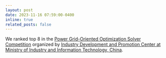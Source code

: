 ```yaml
---
layout: post
date: 2023-11-16 07:59:00-0400
inline: true
related_posts: false
---
```



We ranked top 8 in the [Power Grid-Oriented Optimization Solver Competition](https://erace.event.com.cn/#/about/keyword/?pid=26&tid=49) organized by [Industry Development and Promotion Center at Ministry of Industry and Information Technology, China](http://www.idpc.org.cn/).